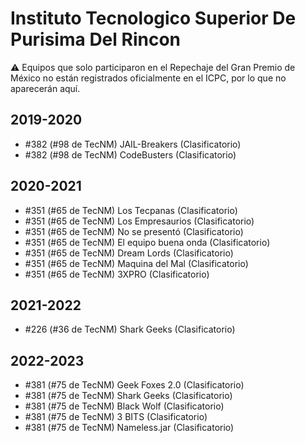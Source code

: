 # Instituto Tecnologico Superior De Purisima Del Rincon

:warning: Equipos que solo participaron en el Repechaje del Gran Premio de México no están registrados oficialmente en el ICPC, por lo que no aparecerán aquí.

## 2019-2020

- #382 (#98 de TecNM) JAIL-Breakers (Clasificatorio)
- #382 (#98 de TecNM) CodeBusters (Clasificatorio)

## 2020-2021

- #351 (#65 de TecNM) Los Tecpanas (Clasificatorio)
- #351 (#65 de TecNM) Los Empresaurios (Clasificatorio)
- #351 (#65 de TecNM) No se presentó (Clasificatorio)
- #351 (#65 de TecNM) El equipo buena onda (Clasificatorio)
- #351 (#65 de TecNM) Dream Lords (Clasificatorio)
- #351 (#65 de TecNM) Maquina del Mal (Clasificatorio)
- #351 (#65 de TecNM) 3XPRO (Clasificatorio)

## 2021-2022

- #226 (#36 de TecNM) Shark Geeks (Clasificatorio)

## 2022-2023

- #381 (#75 de TecNM) Geek Foxes 2.0 (Clasificatorio)
- #381 (#75 de TecNM) Shark Geeks (Clasificatorio)
- #381 (#75 de TecNM) Black Wolf (Clasificatorio)
- #381 (#75 de TecNM) 3 BITS (Clasificatorio)
- #381 (#75 de TecNM) Nameless.jar (Clasificatorio)


